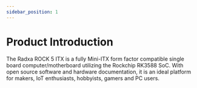 ```yaml
---
sidebar_position: 1
---
```


# Product Introduction

The Radxa ROCK 5 ITX is a fully Mini-ITX form factor compatible single board computer/motherboard utilizing the Rockchip RK3588 SoC.
With open source software and hardware documentation, it is an ideal platform for makers, IoT enthusiasts, hobbyists, gamers and PC users.

